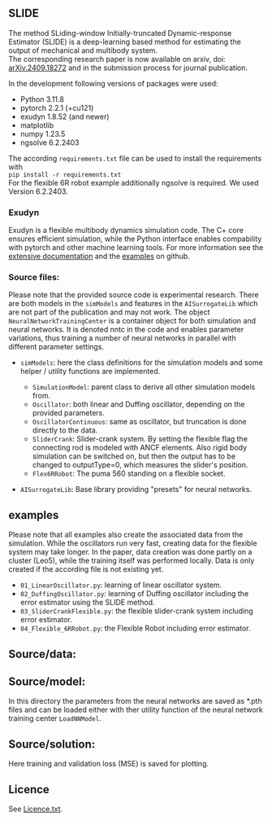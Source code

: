 ## SLIDE

The method SLiding-window Initially-truncated Dynamic-response Estimator (SLIDE) is a deep-learning based method for estimating the output of mechanical and multibody system.   
The corresponding research paper is now available on arxiv, doi: [arXiv.2409.18272](https://doi.org/10.48550/arXiv.2409.18272) and in the submission process for journal publication. 

In the development following versions of packages were used: 
* Python 3.11.8
* pytorch 2.2.1 (+cu121)
* exudyn 1.8.52 (and newer)
* matplotlib 
* numpy 1.23.5  
* ngsolve 6.2.2403

The according `requirements.txt` file can be used to install the requirements with  
`pip install -r requirements.txt`   
For the flexible 6R robot example additionally ngsolve is required. We used Version 6.2.2403. 

### Exudyn
Exudyn is a flexible multibody dynamics simulation code. The C+ core ensures efficient simulation, while the Python interface enables compability with pytorch and other machine learning tools. 
For more information see the [extensive documentation](https://exudyn.readthedocs.io/en/latest/docs/RST/Exudyn.html) and the [examples](https://github.com/jgerstmayr/EXUDYN/tree/master/main/pythonDev/Examples) on github.


### Source files: 
Please note that the provided source code is experimental research. There are both models in the `simModels` and features in the `AISurrogateLib` which are not part of the publication and may not work. 
The object `NeuralNetworkTrainingCenter` is a container object for both simulation and neural networks. It is denoted nntc in the code and enables parameter variations, thus training a number of neural networks in parallel with different parameter settings. 

* `simModels`: here the class definitions for the simulation models and some helper / utility functions are implemented.
    * `SimulationModel`: parent class to derive all other simulation models from. 
    * `Oscillator`: both linear and Duffing oscillator, depending on the provided parameters. 
    * `OscillatorContinuous`: same as oscillator, but truncation is done directly to the data. 
    * `SliderCrank`: Slider-crank system. By setting the flexible flag the connecting rod is modeled with ANCF elements. Also rigid body simulation can be switched on, but then the output has to be changed to outputType=0, which measures the slider's position. 
    * `Flex6RRobot`: The puma 560 standing on a flexible socket. 


* `AISurrogateLib`: Base library providing "presets" for neural networks. 


## examples
Please note that all examples also create the associated data from the simulation. While the oscillators run very fast, creating data for the flexible system may take longer. In the paper, data creation was done partly on a cluster (Leo5), while  the training itself was performed locally. Data is only created if the according file is not existing yet. 

* `01_LinearOscillator.py`: learning of linear oscillator system. 
* `02_DuffingOscillator.py`: learning of Duffing oscillator including the error estimator using the SLIDE method. 
* `03_SliderCrankFlexible.py`: the flexible slider-crank system including error estimator. 
* `04_Flexible_6RRobot.py`: the Flexible Robot including error estimator. 

## Source/data: 


## Source/model: 
In this directory the parameters from the neural networks are saved as *.pth files and can be loaded either with ther utility function of the neural network training center  `LoadNNModel`. 

## Source/solution: 
Here training and validation loss (MSE) is saved for plotting. 

## Licence 
See [Licence.txt](Licence.txt).
